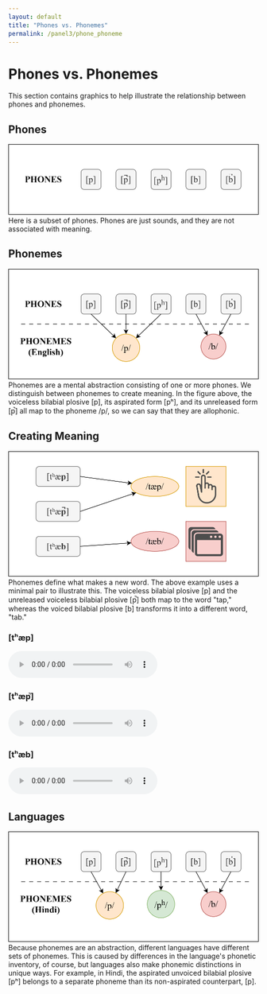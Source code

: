 ```yaml
---
layout: default
title: "Phones vs. Phonemes"
permalink: /panel3/phone_phoneme
---
```



# Phones vs. Phonemes
This section contains graphics to help illustrate the relationship between phones and phonemes.


## Phones
![A subset of phones](/cel1/phone_phoneme_1.svg "A subset of phones")
Here is a subset of phones. Phones are just sounds, and they are not associated with meaning.

## Phonemes
![Phonemes consist of one or more phones](/cel1/phone_phoneme_2.svg "Phonemes consist of one or more phones")
Phonemes are a mental abstraction consisting of one or more phones. We distinguish between phonemes to create meaning. In the figure above, the voiceless bilabial plosive \[p\], its aspirated form \[pʰ\], and its unreleased form \[p̚\] all map to the phoneme \/p\/, so we can say that they are allophonic.

## Creating Meaning
![Phonemes define what makes a new word](/cel1/phone_phoneme_3.svg "Phonemes define what makes a new word")
Phonemes define what makes a new word. The above example uses a minimal pair to illustrate this. The voiceless bilabial plosive \[p\] and the unreleased voiceless bilabial plosive \[p̚\] both map to the word "tap," whereas the voiced bilabial plosive \[b\] transforms it into a different word, "tab."

### \[tʰæp\]
<audio id="audio" controls="" src="/cel1/phone_tap1.m4a"></audio>

### \[tʰæp̚\]
<audio id="audio" controls="" src="/cel1/phone_tap2.m4a"></audio>

### \[tʰæb\]
<audio id="audio" controls="" src="/cel1/phone_tab.m4a"></audio>


## Languages
![Different languages have different phonemes](/cel1/phone_phoneme_4.svg "Different languages have different phonemes")
Because phonemes are an abstraction, different languages have different sets of phonemes. This is caused by differences in the language's phonetic inventory, of course, but languages also make phonemic distinctions in unique ways. For example, in Hindi, the aspirated unvoiced bilabial plosive \[pʰ\] belongs to a separate phoneme than its non-aspirated counterpart, \[p\].

